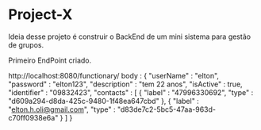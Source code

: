# Project-X

Ideia desse projeto é construir o BackEnd de um mini sistema para gestão de grupos.

Primeiro EndPoint criado.

http://localhost:8080/functionary/
body : {
"userName" : "elton",
"password" : "elton123",
"description" : "tem 22 anos",
"isActive" : true,
"identifier" : "09832423",
"contacts" : [
{
"label" : "47996330692",
"type" : "d609a294-d8da-425c-9480-1f48ea647cbd"
},
{
"label" : "elton.h.oli@gmail.com",
"type" : "d83de7c2-5bc5-47aa-963d-c70ff0938e6a"
}
]
}

